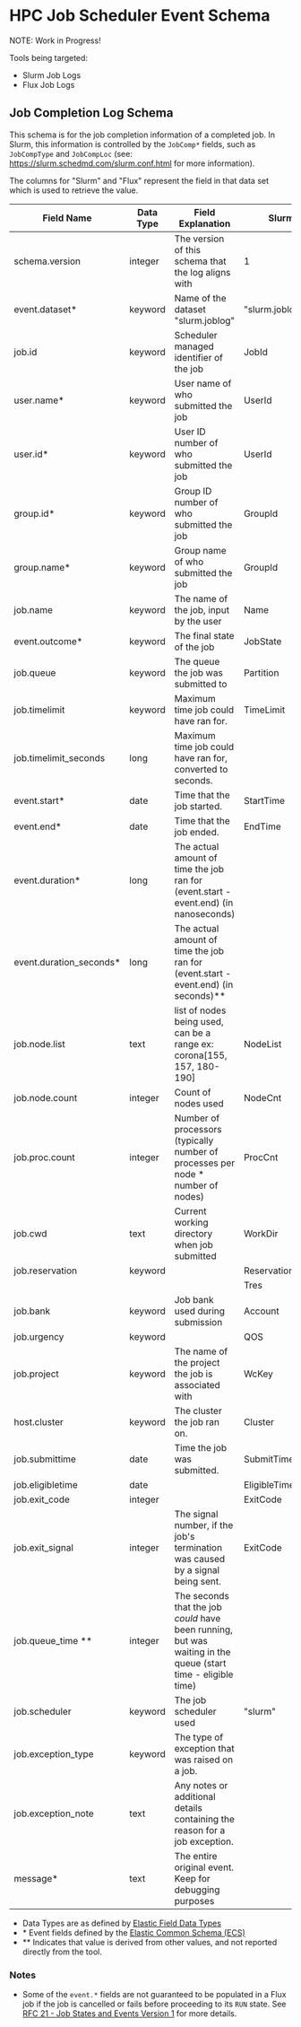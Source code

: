 # HPC Job Scheduler Event Schema

NOTE: Work in Progress!

Tools being targeted:

- Slurm Job Logs
- Flux Job Logs

## Job Completion Log Schema

This schema is for the job completion information of a completed job. In Slurm, this information is controlled by the `JobComp*` fields, such as `JobCompType` and `JobCompLoc` (see: <https://slurm.schedmd.com/slurm.conf.html> for more information).

The columns for "Slurm" and "Flux" represent the field in that data set which is used to retrieve the value.

| **Field Name**           | **Data Type** | **Field Explanation**                                                                                         | **Slurm**       | **Flux**         |
| ------------------------ | ------------- | ------------------------------------------------------------------------------------------------------------- | --------------- | ---------------- |
| schema.version           | integer       | The version of this schema that the log aligns with                                                           | 1               | 1                |
| event.dataset\*          | keyword       | Name of the dataset "slurm.joblog"                                                                            | "slurm.joblog"  | "flux.joblog"    |
| job.id                   | keyword       | Scheduler managed identifier of the job                                                                       | JobId           | id               |
| user.name\*              | keyword       | User name of who submitted the job                                                                            | UserId          | username         |
| user.id\*                | keyword       | User ID number of who submitted the job                                                                       | UserId          | userId           |
| group.id\*               | keyword       | Group ID number of who submitted the job                                                                      | GroupId         |                  |
| group.name\*             | keyword       | Group name of who submitted the job                                                                           | GroupId         |                  |
| job.name                 | keyword       | The name of the job, input by the user                                                                        | Name            | jobspec.name     |
| event.outcome\*          | keyword       | The final state of the job                                                                                    | JobState        | result           |
| job.queue                | keyword       | The queue the job was submitted to                                                                            | Partition       | queue            |
| job.timelimit            | keyword       | Maximum time job could have ran for.                                                                          | TimeLimit       | expiration       |
| job.timelimit_seconds    | long          | Maximum time job could have ran for, converted to seconds.                                                    |                 |                  |
| event.start\*            | date          | Time that the job started.                                                                                    | StartTime       | t_run            |
| event.end\*              | date          | Time that the job ended.                                                                                      | EndTime         | t_inactive       |
| event.duration\*         | long          | The actual amount of time the job ran for (event.start - event.end) (in nanoseconds)                          |                 | jobspec.duration |
| event.duration_seconds\* | long          | The actual amount of time the job ran for (event.start - event.end) (in seconds)\*\*                          |                 |                  |
| job.node.list            | text          | list of nodes being used, can be a range ex: corona[155, 157, 180-190]                                        | NodeList        | R.hostlist       |
| job.node.count           | integer       | Count of nodes used                                                                                           | NodeCnt         | nnodes           |
| job.proc.count           | integer       | Number of processors (typically number of processes per node \* number of nodes)                              | ProcCnt         |                  |
| job.cwd                  | text          | Current working directory when job submitted                                                                  | WorkDir         |                  |
| job.reservation          | keyword       |                                                                                                               | ReservationName |                  |
|                          |               |                                                                                                               | Tres            |                  |
| job.bank                 | keyword       | Job bank used during submission                                                                               | Account         | bank             |
| job.urgency              | keyword       |                                                                                                               | QOS             | urgency          |
| job.project              | keyword       | The name of the project the job is associated with                                                            | WcKey           |                  |
| host.cluster             | keyword       | The cluster the job ran on.                                                                                   | Cluster         |                  |
| job.submittime           | date          | Time the job was submitted.                                                                                   | SubmitTime      | jobspec.t_submit |
| job.eligibletime         | date          |                                                                                                               | EligibleTime    |                  |
| job.exit_code            | integer       |                                                                                                               | ExitCode        | waitstatus       |
| job.exit_signal          | integer       | The signal number, if the job's termination was caused by a signal being sent.                                | ExitCode        |                  |
| job.queue_time \*\*      | integer       | The seconds that the job _could_ have been running, but was waiting in the queue (start time - eligible time) |                 |                  |
| job.scheduler            | keyword       | The job scheduler used                                                                                        | "slurm"         | "flux"           |
| job.exception_type       | keyword       | The type of exception that was raised on a job.                                                               |                 | exception_type   |
| job.exception_note       | text          | Any notes or additional details containing the reason for a job exception.                                    |                 | exception_note   |
| message\*                | text          | The entire original event. Keep for debugging purposes                                                        |                 |                  |

- Data Types are as defined by [Elastic Field Data Types](https://www.elastic.co/guide/en/elasticsearch/reference/current/mapping-types.html)
- \* Event fields defined by the [Elastic Common Schema (ECS)](https://www.elastic.co/guide/en/ecs/current/ecs-field-reference.html)
- \*\* Indicates that value is derived from other values, and not reported directly from the tool.

### Notes

* Some of the `event.*` fields are not guaranteed to be populated in a Flux job
if the job is cancelled or fails before proceeding to its `RUN` state. See
[RFC 21 - Job States and Events Version 1](https://flux-framework.readthedocs.io/projects/flux-rfc/en/latest/spec_21.html) for more details.
